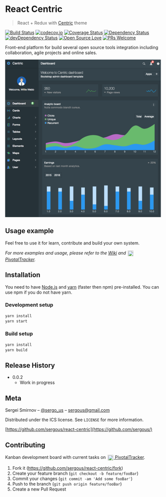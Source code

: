 # React Centric
> React + Redux with [Centric](https://wrapbootstrap.com/theme/centric-bootstrap-admin-template-WB0901P31) theme

[![Build Status][travis-image]][travis-url]
[![codecov.io][codecov-image]][codecov-url]
[![Coverage Status][coveralls-image]][coveralls-url]
[![Dependency Status][david-image]][david-url]
[![devDependency Status][david-image-dev]][david-url-dev]
[![Open Source Love][os-image]][os-url]
[![PRs Welcome][pr-image]][pr-url]

Front-end platform for build several open source tools integration including collaboration, agile projects and online sales.

![](dashboard.png)

## Usage example

Feel free to use it for learn, contribute and build your own system.

_For more examples and usage, please refer to the [Wiki][wiki-url] and [<img src="https://d33wubrfki0l68.cloudfront.net/879d8e40573d7118cbc5d5e95544c2bce8fa5143/a5f17/images/2013/pivotal-tracker-fluid-icon-2013.png"  width="18" height="18" style="vertical-align: middle;padding:2px">PivotalTracker][pivotal-url]._


## Installation

You need to have [Node.js][node-url] and [yarn][yarn-url] (faster then npm) pre-installed. You can use npm if you do not have yarn.

### Development setup

```sh
yarn install
yarn start
```

### Build setup

```sh
yarn install
yarn build
```

## Release History

* 0.0.2
    * Work in progress

## Meta

Sergei Smirnov – [@sergo_us](https://twitter.com/sergo_us) – sergous@gmail.com

Distributed under the ICS license. See ``LICENSE`` for more information.

[https://github.com/sergous/react-centric](https://github.com/sergous/)

## Contributing

Kanban development board with current tasks on 
[<img src="https://d33wubrfki0l68.cloudfront.net/879d8e40573d7118cbc5d5e95544c2bce8fa5143/a5f17/images/2013/pivotal-tracker-fluid-icon-2013.png"  width="18" height="18" style="vertical-align: middle;padding:2px"> PivotalTracker][pivotal-url].

1. Fork it (<https://github.com/sergous/react-centric/fork>)
2. Create your feature branch (`git checkout -b feature/fooBar`)
3. Commit your changes (`git commit -am 'Add some fooBar'`)
4. Push to the branch (`git push origin feature/fooBar`)
5. Create a new Pull Request

<!-- Markdown link & img dfn's -->
[repo-url]: https://github.com/sergous/react-centric
[wiki-url]: https://github.com/sergous/react-centric/wiki
[travis-image]: https://travis-ci.com/sergous/react-centric.svg?branch=staging
[travis-url]: https://travis-ci.com/sergous/react-centric
[pivotal-url]: https://www.pivotaltracker.com/n/projects/1582495
[os-image]: https://badges.frapsoft.com/os/v2/open-source.svg?v=103
[os-url]: https://github.com/ellerbrock/open-source-badges
[david-image]: https://david-dm.org/boennemann/badges.svg
[david-url]: https://david-dm.org/sergous/react-centric
[david-image-dev]: https://david-dm.org/boennemann/badges/dev-status.svg
[david-url-dev]: https://david-dm.org/sergous/react-centric#info=devDependencies
[codecov-image]: https://codecov.io/gh/sergous/react-centric/branch/staging/graph/badge.svg
[codecov-url]: https://codecov.io/gh/sergous/react-centric
[coveralls-image]: https://coveralls.io/repos/github/sergous/react-centric/badge.svg?branch=staging
[coveralls-url]: https://coveralls.io/github/sergous/react-centric?branch=staging
[pr-image]: https://img.shields.io/badge/PRs-welcome-brightgreen.svg?style=flat-square
[pr-url]: http://makeapullrequest.com
[node-url]: https://nodejs.org
[yarn-url]: https://yarnpkg.com
